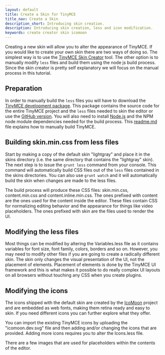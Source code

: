 ```yaml
---
layout: default
title: Create a Skin for TinyMCE
title_nav: Create a Skin
description_short: Introducing skin creation.
description: Introducing skin creation, less and icon modification.
keywords: create creator skin icomoon
---
```


Creating a new skin will allow you to alter the appearance of TinyMCE. If you would like to create your own skin there are two ways of doing so. The simplest way is to use the [TinyMCE Skin Creator](http://skin.tinymce.com/) tool. The other option is to manually modify `less` files and build them using the node js build process. Since the skin creator is pretty self explanatory we will focus on the manual process in this tutorial.

## Preparation

In order to manually build the `less` files you will have to download the [TinyMCE development package](https://www.tinymce.com/download/). This package contains the source code for the entire TinyMCE project and the `less` files needed to skin the editor or use the [GitHub version](https://github.com/tinymce/tinymce/). You will also need to install [Node.js](https://nodejs.org) and the NPM node module dependencies needed for the build process. This [readme.md](https://github.com/tinymce/tinymce/blob/master/readme.md) file explains how to manually build TinyMCE.

## Building skin.min.css from less files

Start by making a copy of the default skin "lightgray" and place it in the skins directory (i.e. the same directory that contains the "lightgray" skin). The next step is to issue the `grunt less` command from your console. This command will automatically build CSS files out of the `less` files contained in the skins directories. You can also use `grunt watch` and it will automatically build the skin when changes are made to the less files.

The build process will produce these CSS files: skin.min.css, content.min.css and content.inline.min.css. The ones prefixed with content are the ones used for the content inside the editor. These files contain CSS for normalizing editing behavior and the appearance for things like video placeholders. The ones prefixed with skin are the files used to render the UI.

## Modifying the less files

Most things can be modified by altering the Variables.less file as it contains variables for font size, font family, colors, borders and so on. However, you may need to modify other files if you are going to create a radically different skin. The skin only changes the visual presentation of the UI, not the placement of elements. Placement of elements is done by the TinyMCE UI framework and this is what makes it possible to do really complex UI layouts on all browsers without touching any CSS when you create plugins.

## Modifying the icons

The icons shipped with the default skin are created by the [IcoMoon](http://icomoon.io/) project and are embedded as web fonts, making them retina ready and easy to skin. If you need different icons you can further explore what they offer.

You can import the existing TinyMCE icons by uploading the "icomoon.dev.svg" file and then adding and/or changing the icons that are provided. Adding more icons requires you to alter the Icons.less file.

There are a few images that are used for placeholders within the contents of the editor.
